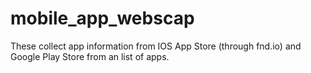 # mobile_app_webscap
These collect app information from IOS App Store (through fnd.io) and Google Play Store from an list of apps.
